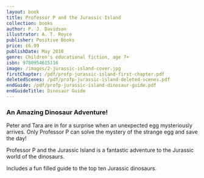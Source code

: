 ```yaml
---
layout: book
title: Professor P and the Jurassic Island
collection: books
author: P. J. Davidson
illustrator: A. T. Royce
publisher: Positive Books
price: £6.99
publishDate: May 2010
genre: Children's educational fiction, age 7+
isbn: 9780954615116
image: /images/2-jurassic-island-cover.jpg
firstChapter: /pdf/profp-jurassic-island-first-chapter.pdf
deletedScenes: /pdf/profp-jurassic-island-deleted-scenes.pdf
endGuide: /pdf/profp-jurassic-island-dinosaur-guide.pdf
endGuideTitle: Dinosaur Guide
---
```


### An Amazing Dinosaur Adventure!

Peter and Tara are in for a surprise when an unexpected egg mysteriously arrives. Only Professor P can solve the mystery of the strange egg and save the day!

Professor P and the Jurassic Island is a fantastic adventure to the Jurassic world of the dinosaurs.

Includes a fun filled guide to the top ten Jurassic dinosaurs.
